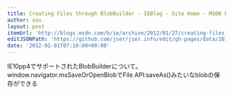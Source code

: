 ```yaml
---
title: Creating Files through BlobBuilder - IEBlog - Site Home - MSDN Blogs
author: azu
layout: post
itemUrl: 'http://blogs.msdn.com/b/ie/archive/2012/01/27/creating-files-through-blobbuilder.aspx'
editJSONPath: 'https://github.com/jser/jser.info/edit/gh-pages/data/2012/01/index.json'
date: '2012-01-01T07:10:00+00:00'
---
```

IE10pp4でサポートされたBlobBuilderについて。
window.navigator.msSaveOrOpenBlobでFile API:saveAs()みたいなblobの保存ができる
